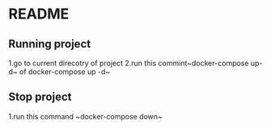 # README
## Running project


1.go to current direcotry of project
2.run this commint~docker-compose up-d~ of docker-compose up -d~


## Stop project
1.run this command ~docker-compose down~
